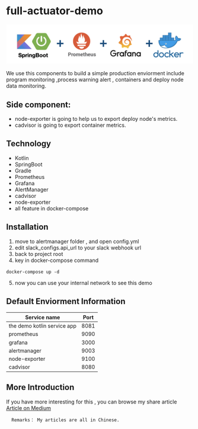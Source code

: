 # full-actuator-demo

![image](https://github.com/bruce770405/full-actuator-demo/blob/main/front.png)

We use this components to build a simple production enviorment include program monitoring ,process warning alert , containers and deploy node data monitoring.

## Side component: 

* node-exporter is going to help us to export deploy node's metrics.
* cadvisor is going to export container metrics.

## Technology
* Kotlin
* SpringBoot
* Gradle
* Prometheus
* Grafana
* AlertManager
* cadvisor
* node-exporter
* all feature in docker-compose


## Installation
  1. move to alertmanager folder , and open config.yml
  2. edit slack_configs.api_url to your slack webhook url
  3. back to project root
  4. key in docker-compose command 
```
docker-compose up -d
```
  5. now you can use your internal network to see this demo

## Default Enviorment Information

| Service name  | Port|
| ------------- | ------------- |
| the demo kotlin service app  | 8081  |
| prometheus  | 9090  |
| grafana  | 3000  |
| alertmanager  | 9003  |
| node-exporter  | 9100  |
| cadvisor  | 8080  |

  
## More Introduction
  If you have more interesting for this , you can browse my share article 
  [Article on Medium](https://brucehsu-developer.medium.com/microservices-%E7%B3%BB%E7%B5%B1%E7%9B%A3%E6%8E%A7%E6%9C%80%E4%BD%B3%E5%A4%A5%E4%BC%B4%E9%9B%86%E6%88%90-884570f81ae5?sk=00abd3ab4f7efd692f49b4c42603ec60 "Title")
  
      Remarks： My articles are all in Chinese.
